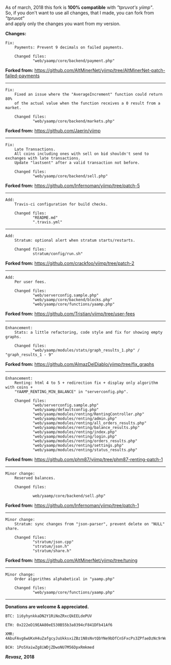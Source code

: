 
As of march, 2018 this fork is **100% compatible** with *"tpruvot's yiimp"*.\
So, if you don't want to use all changes, that I made, you can fork from *"tpruvot"*\
and apply only the changes you want from my version.

**Changes:**

	Fix:
		Payments: Prevent 9 decimals on failed payments.

		Changed files:
				"web/yaamp/core/backend/payment.php"
**Forked from:**
https://github.com/AltMinerNet/yiimp/tree/AltMinerNet-patch-failed-payments

_____
	Fix:
		Fixed an issue where the "AverageIncrement" function could return 80%
		of the actual value when the function receives a 0 result from a market.

		Changed files:
				"web/yaamp/core/backend/markets.php"
**Forked from:**
https://github.com/Jaerin/yiimp

_____
	Fix:
		Late Transactions.
		All coins including ones with sell on bid shouldn't send to exchanges with late transactions.
		Update "lastsent" after a valid transaction not before.

		Changed files:
				"web/yaamp/core/backend/sell.php"

**Forked from:**
https://github.com/Infernoman/yiimp/tree/patch-5

_____
	Add:
		Travis-ci configuration for build checks.

		Changed files:
				"README.md"
				".travis.yml"
_____
	Add:
		Stratum: optional alert when stratum starts/restarts.

		Changed files:
				stratum/config/run.sh"
**Forked from:**
https://github.com/crackfoo/yiimp/tree/patch-2

_____
	Add:
		Per user fees.

		Changed files:  
				"web/serverconfig.sample.php"
				"web/yaamp/core/backend/blocks.php"
				"web/yaamp/core/functions/yaamp.php"
**Forked from:**
https://github.com/Tristian/yiimp/tree/user-fees

_____
	Enhancement:
		Stats: a little refactoring, code style and fix for showing empty graphs.

		Changed files:
				"web/yaamp/modules/stats/graph_results_1.php" / "graph_results_1 - 9"

**Forked from:**
https://github.com/AlmazDelDiablo/yiimp/tree/fix_graphs

_____
	Enhancement:
		Renting: html 4 to 5 + redirection fix + display only algorithm with coins +
		"YAAMP_RENTING_MIN_BALANCE" in "serverconfig.php".

		Changed files:
				"web/serverconfig.sample.php"
				"web/yaamp/defaultconfig.php"
				"web/yaamp/modules/renting/RentingController.php"
				"web/yaamp/modules/renting/admin.php"
				"web/yaamp/modules/renting/all_orders_results.php"
				"web/yaamp/modules/renting/balance_results.php"
				"web/yaamp/modules/renting/index.php"
				"web/yaamp/modules/renting/login.php"
				"web/yaamp/modules/renting/orders_results.php"
				"web/yaamp/modules/renting/settings.php"
				"web/yaamp/modules/renting/status_results.php"

**Forked from:**
https://github.com/phm87/yiimp/tree/phm87-renting-patch-1

_____
	Minor change:
		Reserved balances.

		Changed files:

				web/yaamp/core/backend/sell.php"

**Forked from:**
https://github.com/Infernoman/yiimp/tree/patch-1

_____
	Minor change:
		Stratum: sync changes from "json-parser", prevent delete on "NULL" share.

		Changed files:
				"stratum/json.cpp"
				"stratum/json.h"
				"stratum/share.h"
**Forked from:**
https://github.com/AltMinerNet/yiimp/tree/tuning

_____
	Minor change:
		Order algorithms alphabetical in "yaamp.php"

		Changed files:
				"web/yaamp/core/functions/yaamp.php"

_____

**Donations are welcome & appreciated.**

	BTC: 1i6yhynkkaDN2Y1RiNoZRxcQkEELdePUV

	ETH: 0x222eD19EAA80eE530B55b3a8394cF841DFb41Af6

	XMR: 4AbuFAvg6wUKxH4uZafgcyJuUkksxiZBz1N8sNvtQbYNe9bDfCnSFxcPs3ZPfaeDzNc9rWorxw4piBvEpuKvWL8dPSJxcPu

	BCH: 1Po5XaiwZg8iWDjZDwoNU7M56DpxRmkmed

***Revasz,* 2018**

